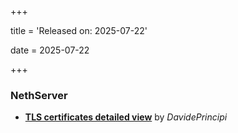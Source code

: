 +++

title = 'Released on: 2025-07-22'

date = 2025-07-22

+++

### NethServer

- **[TLS certificates detailed view](https://github.com/NethServer/dev/issues/7505)** by *DavidePrincipi*

